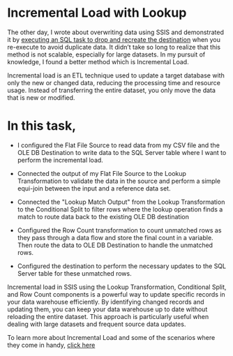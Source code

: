 # Incremental Load with Lookup

The other day, I wrote about overwriting data using SSIS and demonstrated it by [executing an SQL task to drop and recreate the destination](https://medium.com/@favboladale/a-step-by-step-guide-on-how-to-load-and-overwrite-data-from-sql-server-into-an-excel-file-using-a415cbaec269) when you re-execute to avoid duplicate data. It didn’t take so long to realize that this method is not scalable, especially for large datasets. In my pursuit of knowledge, I found a better method which is Incremental Load.

Incremental load is an ETL technique used to update a target database with only the new or changed data, reducing the processing time and resource usage. Instead of transferring the entire dataset, you only move the data that is new or modified.

# In this task, 

* I configured the Flat File Source to read data from my CSV file and the OLE DB Destination to write data to the SQL Server table where I want to perform the incremental load.

* Connected the output of my Flat File Source to the Lookup Transformation to validate the data in the source and perform a simple equi-join between the input and a reference data set. 

* Connected the "Lookup Match Output" from the Lookup Transformation to the Conditional Split to filter rows where the lookup operation finds a match to route data back to the existing OLE DB destination 

* Configured the Row Count transformation to count unmatched rows as they pass through a data flow and store the final count in a variable. Then route the data to OLE DB Destination to handle the unmatched rows.

* Configured the destination to perform the necessary updates to the SQL Server table for these unmatched rows.

Incremental load in SSIS using the Lookup Transformation, Conditional Split, and Row Count components is a powerful way to update specific records in your data warehouse efficiently. By identifying changed records and updating them, you can keep your data warehouse up to date without reloading the entire dataset. This approach is particularly useful when dealing with large datasets and frequent source data updates.

To learn more about Incremental Load and some of the scenarios where they come in handy, [click here](https://medium.com/@favboladale/incremental-load-in-ssis-using-lookup-transformation-real-world-scenarios-1a8e2b9a06f5)
